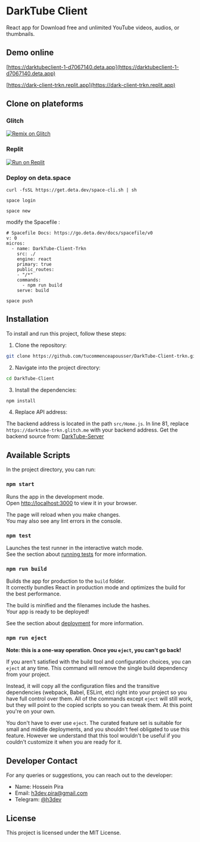 # DarkTube Client
React app for Download free and unlimited YouTube videos, audios, or thumbnails.

## Demo online

[https://darktubeclient-1-d7067140.deta.app](https://darktubeclient-1-d7067140.deta.app)

[https://dark-client-trkn.replit.app](https://dark-client-trkn.replit.app)

## Clone on plateforms

### Glitch
[![Remix on Glitch](https://cdn.glitch.com/2703baf2-b643-4da7-ab91-7ee2a2d00b5b%2Fremix-button.svg)](https://glitch.com/edit/#!/import/github/tucommenceapousser/DarkTube-Client-trkn)

### Replit

[![Run on Replit](https://replit.com/badge/github/tucommenceapousser/DarkTube-Client-trkn)](https://replit.com/github/tucommenceapousser/DarkTube-Client-trkn)

### Deploy on deta.space


```
curl -fsSL https://get.deta.dev/space-cli.sh | sh
```
```
space login
```
```
space new
```


modify the Spacefile :

```code
# Spacefile Docs: https://go.deta.dev/docs/spacefile/v0
v: 0
micros:
  - name: DarkTube-Client-Trkn
    src: ./
    engine: react
    primary: true
    public_routes:
    - "/*"
    commands:
      - npm run build
    serve: build
```

```
space push
```

## Installation

To install and run this project, follow these steps:

1. Clone the repository:

```bash
git clone https://github.com/tucommenceapousser/DarkTube-Client-trkn.git
```

2. Navigate into the project directory:

```bash
cd DarkTube-Client
```

3. Install the dependencies:

```bash
npm install
```

4. Replace API address:

The backend address is located in the path `src/Home.js`. In line 81, replace `https://darktube-trkn.glitch.me` with your backend address. Get the backend source from: [DarkTube-Server](https://github.com/tucommenceapousser/DarkTube-Server)

## Available Scripts

In the project directory, you can run:

### `npm start`

Runs the app in the development mode.\
Open [http://localhost:3000](http://localhost:3000) to view it in your browser.

The page will reload when you make changes.\
You may also see any lint errors in the console.

### `npm test`

Launches the test runner in the interactive watch mode.\
See the section about [running tests](https://facebook.github.io/create-react-app/docs/running-tests) for more information.

### `npm run build`

Builds the app for production to the `build` folder.\
It correctly bundles React in production mode and optimizes the build for the best performance.

The build is minified and the filenames include the hashes.\
Your app is ready to be deployed!

See the section about [deployment](https://facebook.github.io/create-react-app/docs/deployment) for more information.

### `npm run eject`

**Note: this is a one-way operation. Once you `eject`, you can't go back!**

If you aren't satisfied with the build tool and configuration choices, you can `eject` at any time. This command will remove the single build dependency from your project.

Instead, it will copy all the configuration files and the transitive dependencies (webpack, Babel, ESLint, etc) right into your project so you have full control over them. All of the commands except `eject` will still work, but they will point to the copied scripts so you can tweak them. At this point you're on your own.

You don't have to ever use `eject`. The curated feature set is suitable for small and middle deployments, and you shouldn't feel obligated to use this feature. However we understand that this tool wouldn't be useful if you couldn't customize it when you are ready for it.

## Developer Contact

For any queries or suggestions, you can reach out to the developer:

- Name: Hossein Pira
- Email: h3dev.pira@gmail.com
- Telegram: [@h3dev](https://t.me/h3dev)

## License

This project is licensed under the MIT License.
